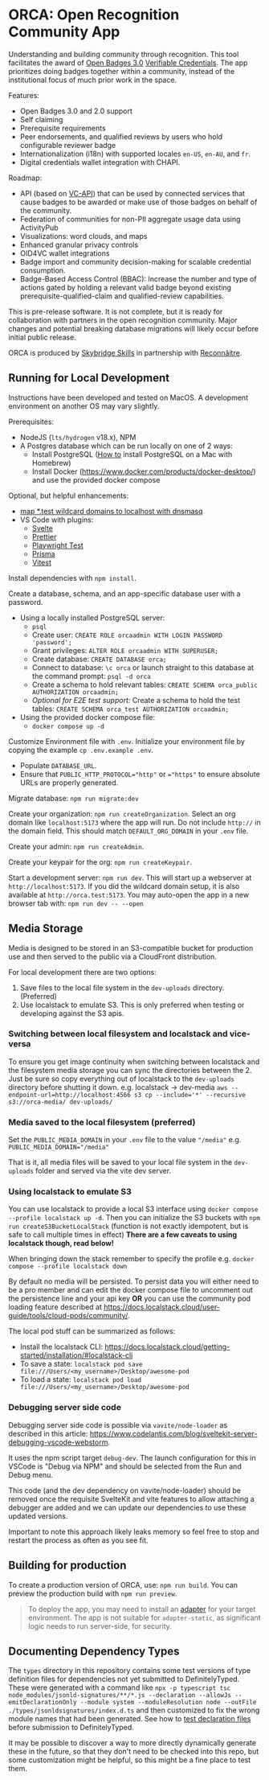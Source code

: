 # ORCA: Open Recognition Community App

Understanding and building community through recognition. This tool facilitates the award of [Open Badges 3.0](https://imsglobal.github.io/openbadges-specification/ob_v3p0.html) [Verifiable Credentials](https://www.w3.org/TR/vc-data-model/). The app prioritizes doing badges together within a community, instead of the institutional focus of much prior work in the space.

Features:

- Open Badges 3.0 and 2.0 support
- Self claiming
- Prerequisite requirements
- Peer endorsements, and qualified reviews by users who hold configurable reviewer badge
- Internationalization (i18n) with supported locales `en-US`, `en-AU`, and `fr`.
- Digital credentials wallet integration with CHAPI.

Roadmap:

- API (based on [VC-API](https://w3c-ccg.github.io/vc-api/)) that can be used by connected services that cause badges to be awarded or make use of those badges on behalf of the community.
- Federation of communities for non-PII aggregate usage data using ActivityPub
- Visualizations: word clouds, and maps
- Enhanced granular privacy controls
- OID4VC wallet integrations
- Badge import and community decision-making for scalable credential consumption.
- Badge-Based Access Control (BBAC): Increase the number and type of actions gated by holding a relevant valid badge beyond existing prerequisite-qualified-claim and qualified-review capabilities.

This is pre-release software. It is not complete, but it is ready for collaboration with partners in the open recognition community. Major changes and potential breaking database migrations will likely occur before initial public release.

ORCA is produced by [Skybridge Skills](https://skybridgeskills.com) in partnership with [Reconnâitre](https://reconnaitre.openrecognition.org/).

## Running for Local Development

Instructions have been developed and tested on MacOS. A development environment on another OS may vary slightly.

Prerequisites:

- NodeJS (`lts/hydrogen` v18.x), NPM
- A Postgres database which can be run locally on one of 2 ways:
  - Install PostgreSQL ([How to](https://www.moncefbelyamani.com/how-to-install-postgresql-on-a-mac-with-homebrew-and-lunchy/) install PostgreSQL on a Mac with Homebrew)
  - Install Docker (https://www.docker.com/products/docker-desktop/) and use the provided docker compose

Optional, but helpful enhancements:

- [map \*.test wildcard domains to localhost with dnsmasq](https://khanhicetea.com/til/2018-04-24-setup-wildcard-domains-test-for-development-in-macos/)
- VS Code with plugins:
  - [Svelte](https://marketplace.visualstudio.com/items?itemName=svelte.svelte-vscode)
  - [Prettier](https://marketplace.visualstudio.com/items?itemName=esbenp.prettier-vscode)
  - [Playwright Test](https://marketplace.visualstudio.com/items?itemName=ms-playwright.playwright)
  - [Prisma](https://marketplace.visualstudio.com/items?itemName=Prisma.prisma)
  - [Vitest](https://marketplace.visualstudio.com/items?itemName=ZixuanChen.vitest-explorer)

Install dependencies with `npm install`.

Create a database, schema, and an app-specific database user with a password.

- Using a locally installed PostgreSQL server:
  - `psql`
  - Create user: `CREATE ROLE orcaadmin WITH LOGIN PASSWORD 'password';`
  - Grant privileges: `ALTER ROLE orcaadmin WITH SUPERUSER;`
  - Create database: `CREATE DATABASE orca;`
  - Connect to database: `\c orca` or launch straight to this database at the command prompt: `psql -d orca`
  - Create a schema to hold relevant tables: `CREATE SCHEMA orca_public AUTHORIZATION orcaadmin;`
  - _Optional for E2E test support:_ Create a schema to hold the test tables: `CREATE SCHEMA orca_test AUTHORIZATION orcaadmin;`
- Using the provided docker compose file:
  - `docker compose up -d`

Customize Environment file with `.env`. Initialize your environment file by copying the example `cp .env.example .env`.

- Populate `DATABASE_URL`.
- Ensure that `PUBLIC_HTTP_PROTOCOL="http"` or `="https"` to ensure absolute URLs are properly generated.

Migrate database: `npm run migrate:dev`

Create your organization: `npm run createOrganization`. Select an org domain like `localhost:5173` where the app will run. Do not include `http://` in the domain field. This should match `DEFAULT_ORG_DOMAIN` in your `.env` file.

Create your admin: `npm run createAdmin`.

Create your keypair for the org: `npm run createKeypair`.

Start a development server: `npm run dev`. This will start up a webserver at `http://localhost:5173`. If you did the wildcard domain setup, it is also available at `http://orca.test:5173`. You may auto-open the app in a new browser tab with: `npm run dev -- --open`

## Media Storage

Media is designed to be stored in an S3-compatible bucket for production use and then served to the public via a CloudFront distribution.

For local development there are two options:

1. Save files to the local file system in the `dev-uploads` directory. (Preferred)
2. Use localstack to emulate S3. This is only preferred when testing or developing against the S3 apis.

### Switching between local filesystem and localstack and vice-versa

To ensure you get image continuity when switching between localstack and the filesystem media storage you can sync the directories between the 2. Just be sure so copy everything out of localstack to the `dev-uploads` directory before shutting it down. e.g. localstack -> dev-media `aws --endpoint-url=http://localhost:4566 s3 cp --include='*' --recursive s3://orca-media/ dev-uploads/`

### Media saved to the local filesystem (preferred)

Set the `PUBLIC_MEDIA_DOMAIN` in your `.env` file to the value `"/media"` e.g. `PUBLIC_MEDIA_DOMAIN="/media"`

That is it, all media files will be saved to your local file system in the `dev-uploads` folder and served via the vite dev server.

### Using localstack to emulate S3

You can use localstack to provide a local S3 interface using `docker compose --profile localstack up -d`. Then you can initialize the S3 buckets with `npm run createS3BucketLocalStack` (function is not exactly idempotent, but is safe to call multiple times in effect) **There are a few caveats to using localstack though, read below!**

When bringing down the stack remember to specify the profile e.g. `docker compose --profile localstack down`

By default no media will be persisted. To persist data you will either need to be a pro member and can edit the docker compose file to uncomment out the persistence line and your api key **OR** you can use the community pod loading feature described at https://docs.localstack.cloud/user-guide/tools/cloud-pods/community/.

The local pod stuff can be summarized as follows:

- Install the localstack CLI: https://docs.localstack.cloud/getting-started/installation/#localstack-cli
- To save a state: `localstack pod save file:///Users/<my_username>/Desktop/awesome-pod`
- To load a state: `localstack pod load file:///Users/<my_username>/Desktop/awesome-pod`

### Debugging server side code

Debugging server side code is possible via `vavite/node-loader` as described in this article: https://www.codelantis.com/blog/sveltekit-server-debugging-vscode-webstorm.

It uses the npm script target `debug-dev`. The launch configuration for this in VSCode is "Debug via NPM" and should be selected from the Run and Debug menu.

This code (and the dev dependency on vavite/node-loader) should be removed once the requisite SvelteKit and vite features to allow attaching a debugger are added and we can update our dependencies to use these updated versions.

Important to note this approach likely leaks memory so feel free to stop and restart the process as often as you see fit.

## Building for production

To create a production version of ORCA, use: `npm run build`. You can preview the production build with `npm run preview`.

> To deploy the app, you may need to install an [adapter](https://kit.svelte.dev/docs/adapters) for your target environment. The app is not suitable for `adapter-static`, as significant logic needs to run server-side, for security.

## Documenting Dependency Types

The `types` directory in this repository contains some test versions of type definition files for dependencies not yet submitted to DefinitelyTyped. These were generated with a command like `npx -p typescript tsc node_modules/jsonld-signatures/**/*.js --declaration --allowJs --emitDeclarationOnly --module system --moduleResolution node --outFile ./types/jsonldsignatures/index.d.ts` and then customized to fix the wrong module names that had been generated. See how to [test declaration files](https://github.com/DefinitelyTyped/DefinitelyTyped#testing) before submission to DefinitelyTyped.

It may be possible to discover a way to more directly dynamically generate these in the future, so that they don't need to be checked into this repo, but some customization might be helpful, so this might be a fine place to test them.
